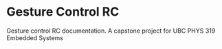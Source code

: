 # Gesture Control RC
Gesture control RC documentation. A capstone project for UBC PHYS 319 Embedded Systems
